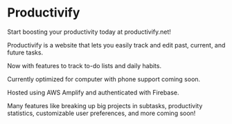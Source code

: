# Productivify

Start boosting your productivity today at productivify.net!

Productivify is a website that lets you easily track and edit past, current, and future tasks.

Now with features to track to-do lists and daily habits.

Currently optimized for computer with phone support coming soon.

Hosted using AWS Amplify and authenticated with Firebase.

Many features like breaking up big projects in subtasks, productivity statistics, 
customizable user preferences, and more coming soon!

